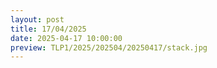 ```yaml
---
layout: post
title: 17/04/2025
date: 2025-04-17 10:00:00
preview: TLP1/2025/202504/20250417/stack.jpg
---
```

